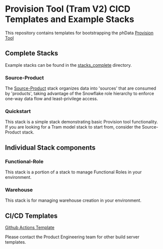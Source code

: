 # Provision Tool (Tram V2) CICD Templates and Example Stacks

This repository contains templates for bootstrapping the phData [Provision Tool](https://toolkit.phdata.io/resources/documentation/toolkit-cli/provision/provision)


## Complete Stacks

Example stacks can be found in the [stacks_complete](./stacks/complete) directory.

### Source-Product

The [Source-Product](stacks/complete/source-product) stack organizes data into 'sources' that are consumed by 'products', taking advantage of the Snowflake role hierarchy to enforce one-way data flow and least-privilege access.

### Quickstart

This stack is a simple stack demonstrating basic Provision tool functionality. If you are looking for a Tram model stack to start from, consider the Source-Product stack.

## Individual Stack components

### Functional-Role
This stack is a portion of a stack to manage Functional Roles in your environment.

### Warehouse  
This stack is for managing warehouse creation in your environment.  

## CI/CD Templates
[Github Actions Template](https://github.com/phdata/provision-actions-demo)

Please contact the Product Engineering team for other build server templates.

